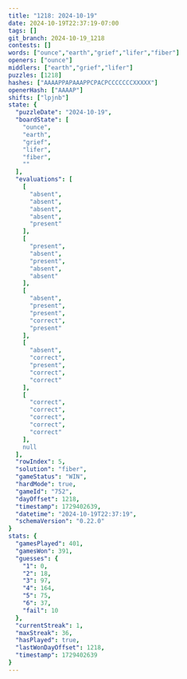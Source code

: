 ```yaml
---
title: "1218: 2024-10-19"
date: 2024-10-19T22:37:19-07:00
tags: []
git_branch: 2024-10-19_1218
contests: []
words: ["ounce","earth","grief","lifer","fiber"]
openers: ["ounce"]
middlers: ["earth","grief","lifer"]
puzzles: [1218]
hashes: ["AAAAPPAPAAAPPCPACPCCCCCCCXXXXX"]
openerHash: ["AAAAP"]
shifts: ["lpjnb"]
state: {
  "puzzleDate": "2024-10-19",
  "boardState": [
    "ounce",
    "earth",
    "grief",
    "lifer",
    "fiber",
    ""
  ],
  "evaluations": [
    [
      "absent",
      "absent",
      "absent",
      "absent",
      "present"
    ],
    [
      "present",
      "absent",
      "present",
      "absent",
      "absent"
    ],
    [
      "absent",
      "present",
      "present",
      "correct",
      "present"
    ],
    [
      "absent",
      "correct",
      "present",
      "correct",
      "correct"
    ],
    [
      "correct",
      "correct",
      "correct",
      "correct",
      "correct"
    ],
    null
  ],
  "rowIndex": 5,
  "solution": "fiber",
  "gameStatus": "WIN",
  "hardMode": true,
  "gameId": "752",
  "dayOffset": 1218,
  "timestamp": 1729402639,
  "datetime": "2024-10-19T22:37:19",
  "schemaVersion": "0.22.0"
}
stats: {
  "gamesPlayed": 401,
  "gamesWon": 391,
  "guesses": {
    "1": 0,
    "2": 18,
    "3": 97,
    "4": 164,
    "5": 75,
    "6": 37,
    "fail": 10
  },
  "currentStreak": 1,
  "maxStreak": 36,
  "hasPlayed": true,
  "lastWonDayOffset": 1218,
  "timestamp": 1729402639
}
---
```

<!-- more -->
